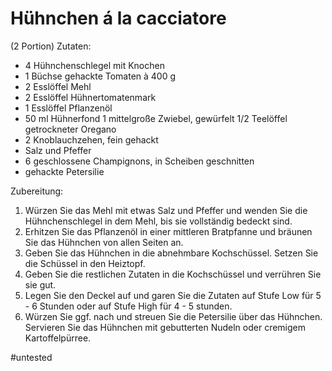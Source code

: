 # Hühnchen á la cacciatore 
(2 Portion)
Zutaten:
- 4 Hühnchenschlegel mit Knochen
- 1 Büchse gehackte Tomaten à 400 g
- 2 Esslöffel Mehl
- 2 Esslöffel Hühnertomatenmark
- 1 Esslöffel Pflanzenöl
- 50 ml Hühnerfond
1 mittelgroße Zwiebel, gewürfelt
1/2 Teelöffel getrockneter Oregano
- 2 Knoblauchzehen, fein gehackt
- Salz und Pfeffer
- 6 geschlossene Champignons, in Scheiben geschnitten
- gehackte Petersilie

Zubereitung:
1. Würzen Sie das Mehl mit etwas Salz und Pfeffer und wenden Sie die Hühnchenschlegel in dem Mehl, bis sie vollständig bedeckt sind.
2. Erhitzen Sie das Pflanzenöl in einer mittleren Bratpfanne und bräunen Sie das Hühnchen von allen Seiten an.
3. Geben Sie das Hühnchen in die abnehmbare Kochschüssel. Setzen Sie die Schüssel in den Heiztopf.
4. Geben Sie die restlichen Zutaten in die Kochschüssel und verrühren Sie sie gut.
5. Legen Sie den Deckel auf und garen Sie die Zutaten auf Stufe Low für 5 - 6 Stunden oder auf Stufe High für 4 - 5 stunden.
6. Würzen Sie ggf. nach und streuen Sie die Petersilie über das Hühnchen.
Servieren Sie das Hühnchen mit gebutterten Nudeln oder cremigem Kartoffelpürree.

#untested